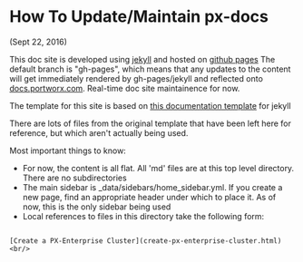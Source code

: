 # How To Update/Maintain px-docs
(Sept 22, 2016)

This doc site is developed using [jekyll](https://jekyllrb.com/) and hosted on [github pages](https://pages.github.com/)
The default branch is "gh-pages", which means that any updates to the content will get immediately rendered by gh-pages/jekyll and reflected onto [docs.portworx.com](http://docs.portworx.com).   Real-time doc site maintainence for now.

The template for this site is based on [this documentation template](http://idratherbewriting.com/documentation-theme-jekyll/) for jekyll

There are lots of files from the original template that have been left here for reference, but which aren't actually being used.

Most important things to know:

  + For now, the content is all flat.   All 'md' files are at this top level directory.   There are no subdirectories
  + The main sidebar is _data/sidebars/home_sidebar.yml.   If you create a new page, find an appropriate header under which to place it.  As of now, this is the only sidebar being used
  + Local references to files in this directory take the following form:  
 ```
 
[Create a PX-Enterprise Cluster](create-px-enterprise-cluster.html)  <br/>
 
 ```

